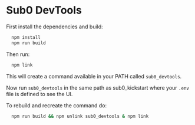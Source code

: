 
# Sub0 DevTools

First install the dependencies and build:

```bash
  npm install
  npm run build
```

Then run:

```bash
  npm link
```

This will create a command available in your PATH called ```sub0_devtools```.

Now run ```sub0_devtools``` in the same path as sub0_kickstart where your ```.env``` file is defined to see the UI.

To rebuild and recreate the command do:

```bash
  npm run build && npm unlink sub0_devtools & npm link
```
